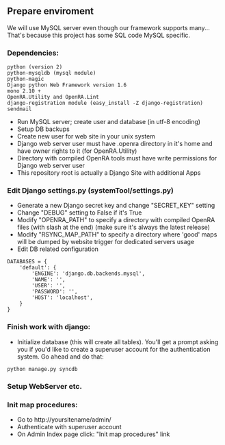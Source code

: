 ## Prepare enviroment
We will use MySQL server even though our framework supports many...
That's because this project has some SQL code MySQL specific.
### Dependencies:

```
python (version 2)
python-mysqldb (mysql module)
python-magic
Django python Web Framework version 1.6
mono 2.10 +
OpenRA.Utility and OpenRA.Lint
django-registration module (easy_install -Z django-registration)
sendmail
```

 * Run MySQL server; create user and database (in utf-8 encoding)
 * Setup DB backups
 * Create new user for web site in your unix system
 * Django web server user must have .openra directory in it's home and have owner rights to it (for OpenRA.Utility)
 * Directory with compiled OpenRA tools must have write permissions for Django web server user
 * This repository root is actually a Django Site with additional Apps

### Edit Django settings.py (systemTool/settings.py)

 * Generate a new Django secret key and change "SECRET_KEY" setting
 * Change "DEBUG" setting to False if it's True
 * Modify "OPENRA_PATH" to specify a directory with compiled OpenRA files (with slash at the end) (make sure it's always the latest release)
 * Modify "RSYNC_MAP_PATH" to specify a directory where 'good' maps will be dumped by website trigger for dedicated servers usage
 * Edit DB related configuration

```
DATABASES = {
    'default': {
        'ENGINE': 'django.db.backends.mysql',
        'NAME': '',
        'USER': '',
        'PASSWORD': '',
        'HOST': 'localhost',
    }
}
```

### Finish work with django:
 * Initialize database (this will create all tables). You'll get a prompt asking you if you'd like to create a superuser account for the authentication system. Go ahead and do that:

```
python manage.py syncdb
```

### Setup WebServer etc.

### Init map procedures:
 * Go to http://yoursitename/admin/
 * Authenticate with superuser account
 * On Admin Index page click: "Init map procedures" link
<br />

